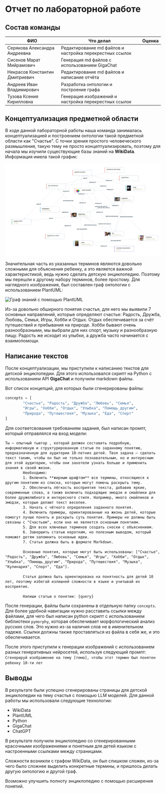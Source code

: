 # Отчет по лабораторной работе

## Состав команды

| ФИО         | Что делал           | Оценка |
|-------------|----------------|--------|
| Серякова Александра Андреевна | Редактирование md файлов и настройка перекрестных ссылок | |
| Сисенов Марат Мийрамович | Генерация md файлов с использованием GigaChat| |
| Некрасов Константин Дмитриевич | Редактирование md файлов и написание отчёта |  |
| Андреев Иван Владимирович | Разработка онтологии и построение графа | |
| Тузова Ксения Кирилловна | Генерация изображений и настройка перекрестных ссылок | |

## Концептуализация предметной области

В ходе данной лабораторной работы наша команда занималась концептуализацией и построением онтологии такой предметной области как "Счастье". 
С точки зрения простого человеческого размышления, такую тему не просто концептуализировать, поэтому для начала мы изучили существующие базы знаний на **WikiData**. Информация имела такой график:

![Граф знаний на WikiData](./pictures/wikiDATAGraph.jpeg)

Значительная часть из указанных терминов являются довольно сложными для объяснения ребенку, а это является важной характеристикой, ведь нужно сделать детскую энциклопедию. Поэтому мы перешли к другому набору терминов, более простому.
Для наглядного изображения, был составлен граф онтологии с использованием PlantUML:

![Граф знаний с помощью PlantUML](./графы/graph.png)

Из-за довольно обширного понятия счастья, для него мы выявили 7 основных направлений, которые определяют счастье: Радость, Дружба, Любовь, Семья, Игры, Хобби и Отдых.
Отдых обеспечивается за счёт путешествий и пребывания на природе.
Хобби бывают очень разнообразными, мы выбрали для них спорт, музыку и разнообразную пищу. 
Радость же исходит из улыбки, а дружба часто начинается с взаимопомощи.

## Написание текстов

После концептуализации, мы приступили к написанию текстов для детской энциклопедии. Для этого использовался скрипт на Python с использованием API **GigaChat** и получили markdown файлы.

Вот список концепций, для которых были сгенерированы файлы:
```Python
concepts = [
        "Счастье", "Радость", "Дружба", "Любовь", "Семья",
        "Игры", "Хобби", "Отдых", "Улыбка", "Помощь_другим",
        "Природа", "Путешествия", "Музыка", "Еда", "Спорт"
]
```

Для соответсвования требованиям задания, был написан промпт, который отправлялся на вход модели:
```
Ты — опытный тьютор , которай должен составить подробную, информативную и структурированную статью по заданному понятию, предназначенную для аудитории 10-летних детей. Твоя задача — сделать текст таким, чтобы он был не только познавательным, но и интересным для этой аудитории, чтобы они захотели узнать больше и применить знания в своей жизни.
        Необходимо:
        1. Включить **жирным шрифтом** все термины, относящиеся к другим понятиям из списка, которые могут помочь раскрыть тему.
        2. Обеспечить лёгкость восприятия текста, добавив яркие, современные слова, а также включить подходящие эмодзи и смайлики для более дружелюбного и интересного стиля. Например, много смайликов и эмодзи, которые делают текст веселее.
        3. Начать с чёткого определения заданного понятия.
        4. Включить примеры, ориентированные на жизнь детей, которые помогут лучше понять и раскрыть суть понятия. Примеры не должны быть связаны с "Счастьем", если оно не является основным понятием.
        5. Для всех ключевых терминов создать сноски с объяснением.
        6. Завершить статью коротким, но полезным выводом, который поможет детям запомнить основные идеи.
        7. Статья должна быть в формате Markdown.
        
        Основные понятия, которые могут быть использованы: ["Счастье", "Радость", "Дружба", "Любовь", "Семья", "Игры", "Хобби", "Отдых", "Улыбка", "Помощь_другим", "Природа", "Путешествия", "Музыка", "Кулинария", "Спорт", "Еда"].
        
        Статья должна быть ориентирована на понятность для детей 10 лет, поэтому избегай излишней сложности в языке и учитывай их восприятие.
        
        Напиши статью о понятии: {query}
```

После генерации, файлы были сохранены в отдельную папку ```concepts```.
Для более удобной навигации нужно расставить ссылки между файлами, для чего был написан python скрипт с использованием библиотеки ```pymorphy```, которая обеспечивает морфологический анализ русских слов. Это нужно из-за наличия слов не в именительном падеже. Ссылки должны также проставляться из файла в себя же, и это обеспечивается.

После этого приступили к генерации изображений с использованием разных генеративных нейросетей, используя следующий промпт:
```Cгенерируй изображение на тему [тема], чтобы этот термин был понятен ребенку 10-ти лет```

## Выводы

В результате были успешно сгенерированы страницы для детской энциклопедии на тему счастья с помощью LLM моделей. 
Для данной работы мы использовали следующие технологии:
- WikiData
- PlantUML
- Python
- GigaChat
- ChatGPT

В результате получили энциклопедию со сгенерированными красочными изображениями и понятным для детей языком с настроенными ссылками между страницами.

Сложности возникли с графом WikiData, он был слишком сложен, из-за чего было сложнее выделить конкретные термины, и пришлось делать другую онтологию и другой граф.

Возможно улучшить полноту энциклопедию с помощью расширения понятий.
